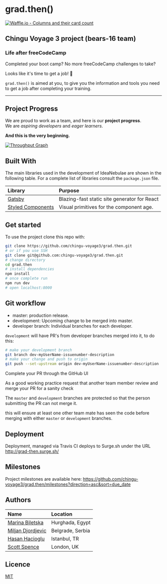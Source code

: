 # grad.then()

[![Waffle.io - Columns and their card count](https://badge.waffle.io/chingu-voyage3/grad.then.svg?columns=all)](https://waffle.io/chingu-voyage3/grad.then)

## Chingu Voyage 3 project (bears-16 team)

### Life after freeCodeCamp

Completed your boot camp? No more freeCodeCamp challenges to take?

Looks like it's time to get a job! 💪

`grad.then()` is aimed at you, to give you the information and tools you need to
get a job after completing your training.

---

## Project Progress

We are proud to work as a team, and here is our **project progress**.\
We are _aspiring developers_ and _eager learners_.

**And this is the very beginning.**

[![Throughput Graph](https://graphs.waffle.io/chingu-voyage3/grad.then/throughput.svg)](https://waffle.io/chingu-voyage3/grad.then/metrics/throughput)

## Built With

The main libraries used in the development of IdeaNebulae are shown in the
following table. For a complete list of libraries consult the `package.json`
file.

| Library                      | Purpose                                      |
| :--------------------------- | :------------------------------------------- |
| [Gatsby][gatsby]             | Blazing-fast static site generator for React |
| [Styled Components][sty-cmp] | Visual primitives for the component age.     |

<!-- links -->

[gatsby]: https://www.gatsbyjs.org/
[sty-cmp]: https://www.styled-components.com/

## Get started

To use the project clone this repo with:

```bash
git clone https://github.com/chingu-voyage3/grad.then.git
# or if you use SSH
git clone git@github.com:chingu-voyage3/grad.then.git
# change directory
cd grad.then
# install dependencies
npm install
# once complete run
npm run dev
# open localhost:8000
```

## Git workflow

* master: production release.
* development: Upcoming change to be merged into master.
* developer branch: Individual branches for each developer.

`development` will have PR's from developer branches merged into it, to do this:

```sh
# make your development branch
git branch dev-myUserName-issuenumber-description
# make your change and push to origin
git push --set-upstream origin dev-myUserName-issuenumber-description
```

Complete your PR through the GitHub UI

As a good working practice request that another team member review and merge
your PR for a sanity check

The `master` and `development` branches are protected so that the person
submitting the PR can not merge it.

this will ensure at least one other team mate has seen the code before merging
with either `master` or `development` branches.

## Deployment

Deployment, managed via Travis CI deploys to Surge.sh under the URL
http://grad-then.surge.sh/

## Milestones

Project milestones are available here:
https://github.com/chingu-voyage3/grad.then/milestones?direction=asc&sort=due_date

## Authors

| Name                        | Location         |
| :-------------------------- | :--------------- |
| [Marina Biletska][marina]   | Hurghada, Egypt  |
| [Miljan Djordjevic][miljan] | Belgrade, Serbia |
| [Hasan Hacioglu][hasan]     | Istanbul, TR     |
| [Scott Spence][scott]       | London, UK       |

<!-- links -->

[marina]: https://github.com/mar-bi
[miljan]: https://github.com/miljan-fsd
[hasan]: https://github.com/asanhix
[scott]: https://github.com/spences10

## Licence

[MIT](https://tldrlegal.com/license/mit-license)
